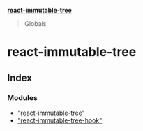 **[react-immutable-tree](README.md)**

> Globals

# react-immutable-tree

## Index

### Modules

* ["react-immutable-tree"](modules/_react_immutable_tree_.md)
* ["react-immutable-tree-hook"](modules/_react_immutable_tree_hook_.md)
